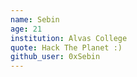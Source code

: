 ```yaml
---
name: Sebin
age: 21
institution: Alvas College
quote: Hack The Planet :)
github_user: 0xSebin
---
```

